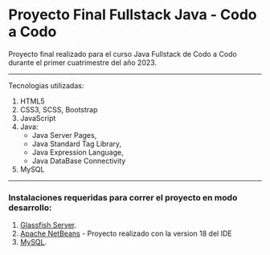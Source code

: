 # Proyecto Final Fullstack Java - Codo a Codo

Proyecto final realizado para el curso Java Fullstack de Codo a Codo durante el primer cuatrimestre del año 2023.

***

Tecnologias utilizadas:

1. HTML5
2. CSS3, SCSS, Bootstrap
3. JavaScript
4. Java:
   * Java Server Pages,
   * Java Standard Tag Library,
   * Java Expression Language,
   * Java DataBase Connectivity
5. MySQL

***

### Instalaciones requeridas para correr el proyecto en modo desarrollo:

1. [Glassfish Server](https://glassfish.org/download).
2. [Apache NetBeans](https://netbeans.apache.org/download/nb18/) - Proyecto realizado con la version 18 del IDE
3. [MySQL](https://dev.mysql.com/downloads/mysql/).
